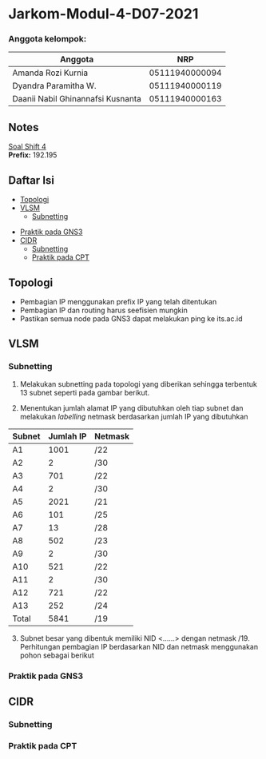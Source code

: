 # Jarkom-Modul-4-D07-2021
### Anggota kelompok:
Anggota | NRP | 
------------- | ------------- | 
Amanda Rozi Kurnia | 05111940000094 | 
Dyandra Paramitha W. | 05111940000119 |
Daanii Nabil Ghinannafsi Kusnanta | 05111940000163 |

## Notes
[Soal Shift 4](https://docs.google.com/document/d/1hf5Vi5nbEq6YY-nqmK7XUTHGNL_KVEFVc14mW9k0FAg/edit?usp=sharing) <br>
**Prefix:** 192.195

## Daftar Isi
* [Topologi](#topologi)
* [VLSM](#vlsm)
  * [Subnetting](#vlsm-subnetting)
<!--   * [Praktik pada CPT](#vlsm-cpt) -->
  * [Praktik pada GNS3](#vlsm-gns3)
* [CIDR](#cidr)
  * [Subnetting](#cidr-subnetting)
  * [Praktik pada CPT](#cidr-cpt)
<!--   * [Praktik pada GNS3](#cidr-gns3) -->

## <a name="topologi"></a> Topologi
<!-- gambar topologi -->
* Pembagian IP menggunakan prefix IP yang telah ditentukan
* Pembagian IP dan routing harus seefisien mungkin
* Pastikan semua node pada GNS3 dapat melakukan ping ke its.ac.id

## <a name="vlsm"></a> VLSM
### <a name="vlsm-subnetting"></a> Subnetting
1. Melakukan subnetting pada topologi yang diberikan sehingga terbentuk 13 subnet seperti pada gambar berikut.
<!-- gambar subnetting pada topologi -->

2. Menentukan jumlah alamat IP yang dibutuhkan oleh tiap subnet dan melakukan *labelling* netmask berdasarkan jumlah IP yang dibutuhkan <br>

Subnet | Jumlah IP | Netmask |
------------- | ------------- | ------------- | 
A1 | 1001 | /22 | 
A2 | 2 | /30 |
A3 | 701 | /22 |
A4 | 2 | /30
A5 | 2021 | /21 |
A6 | 101 | /25 |
A7 | 13 | /28 |
A8 | 502 | /23 |
A9 | 2 | /30 |
A10 | 521 | /22 |
A11 | 2 | /30 |
A12 | 721 | /22 |
A13 | 252 | /24 |
Total | 5841 | /19 |

3. Subnet besar yang dibentuk memiliki NID <......> dengan netmask /19. Perhitungan pembagian IP berdasarkan NID dan netmask menggunakan pohon sebagai berikut


<!-- ### <a name="vlsm-cpt"></a> Praktik pada CPT -->
### <a name="vlsm-gns3"></a> Praktik pada GNS3

## <a name="cidr"></a> CIDR
### <a name="cidr-subnetting"></a> Subnetting
### <a name="cidr-cpt"></a> Praktik pada CPT
<!-- ### <a name="cidr-gns3"></a> Praktik pada GNS3 -->
